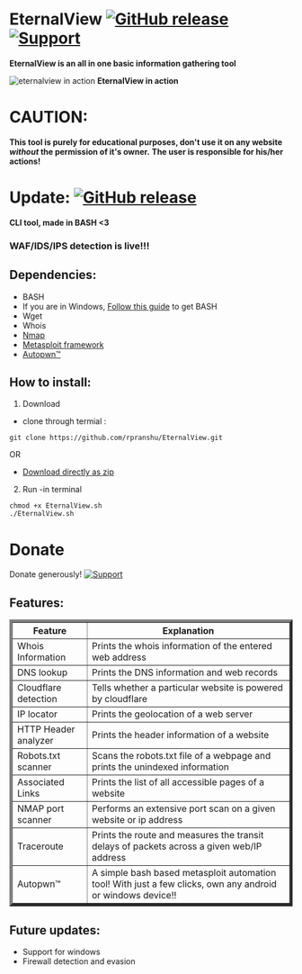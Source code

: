 # EternalView [![GitHub release](https://img.shields.io/badge/Built--With-<3-green.svg?style=flat-square?&colorA=e76b36&?&colorB=d55b33)]() [![Support](https://www.buymeacoffee.com/assets/img/custom_images/yellow_img.png)](https://www.buymeacoffee.com/rpranshu)

**EternalView is an all in one basic information gathering tool**


![eternalview in action](https://raw.githubusercontent.com/rpranshu/HTML-Website1/master/eternal.gif)
**EternalView in action**

# CAUTION:
**This tool is purely for educational purposes, don't use it on any website *without* the permission of it's owner.**
**The user is responsible for his/her actions!**


# Update:  [![GitHub release](https://img.shields.io/badge/Release-v2-green.svg?&colorA=024a70&?&colorB=0779b5)]()
**CLI tool, made in BASH <3**
### WAF/IDS/IPS detection is live!!!

## Dependencies:

  -  BASH
  -  If you are in Windows, [Follow this guide](https://www.howtogeek.com/249966/how-to-install-and-use-the-linux-bash-shell-on-windows-10/) to get BASH
  -  Wget
  -  Whois
  -  [Nmap](https://nmap.org/download.html)
  -  [Metasploit framework](https://metasploit.help.rapid7.com/docs/installing-the-metasploit-framework)
  -  [Autopwn™](https://github.com/rpranshu/Autopwn/releases/tag/2)
 
 ## How to install: 
 1. Download
 - clone through termial :
  ``` 
  git clone https://github.com/rpranshu/EternalView.git
  ```
  OR
  - [Download directly as zip](https://github.com/rpranshu/EternalView/archive/master.zip)
  2. Run
  -in terminal
  ```
  chmod +x EternalView.sh
  ./EternalView.sh
  ```
# Donate
Donate generously! [![Support](https://www.buymeacoffee.com/assets/img/custom_images/white_img.png)](https://www.buymeacoffee.com/rpranshu)

## Features:
<table border="5" align=center>
  <tr><th>Feature</th><th align=center>Explanation</th></tr>
  <tr><td>Whois Information</td><td>Prints the whois information of the entered web address</td></tr>
  <tr><td>DNS lookup</td><td>Prints the DNS information and web records</td></tr>
  <tr><td>Cloudflare detection</td><td>Tells whether a particular website is powered by cloudflare</td></tr>
  <tr><td>IP locator</td><td>Prints the geolocation of a web server</td></tr>
  <tr><td>HTTP Header analyzer</td><td>Prints the header information of a website</td></tr>
  <tr><td>Robots.txt scanner</td><td>Scans the robots.txt file of a webpage and prints the unindexed information</td></tr>
  <tr><td>Associated Links</td><td>Prints the list of all accessible pages of a website</td></tr>
  <tr><td>NMAP port scanner</td><td>Performs an extensive port scan on a given website or ip address</td></tr>
  <tr><td>Traceroute</td><td>Prints the route and measures the transit delays of packets across a given web/IP address</td></tr>
  <tr><td>Autopwn™</td><td>A simple bash based metasploit automation tool! With just a few clicks, own any android or windows device!!</td></tr>
</table>
  
## Future updates:
 - Support for windows<br>
 - Firewall detection and evasion<br>

